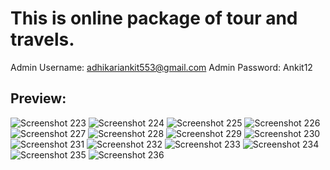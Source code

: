 # This is online package of tour and travels.
Admin Username: adhikariankit553@gmail.com
Admin Password: Ankit12

## Preview:

![Screenshot 223](./output/Screenshot%20(223).png)
![Screenshot 224](./output/Screenshot%20(224).png)
![Screenshot 225](./output/Screenshot%20(225).png)
![Screenshot 226](./output/Screenshot%20(226).png)
![Screenshot 227](./output/Screenshot%20(227).png)
![Screenshot 228](./output/Screenshot%20(228).png)
![Screenshot 229](./output/Screenshot%20(229).png)
![Screenshot 230](./output/Screenshot%20(230).png)
![Screenshot 231](./output/Screenshot%20(231).png)
![Screenshot 232](./output/Screenshot%20(232).png)
![Screenshot 233](./output/Screenshot%20(233).png)
![Screenshot 234](./output/Screenshot%20(234).png)
![Screenshot 235](./output/Screenshot%20(235).png)
![Screenshot 236](./output/Screenshot%20(236).png)
